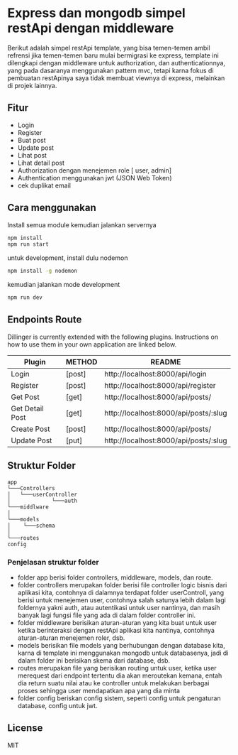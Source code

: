 # Express dan mongodb simpel restApi dengan middleware

Berikut adalah simpel restApi template, yang bisa temen-temen ambil refrensi jika temen-temen baru mulai bermigrasi ke express, template ini dilengkapi dengan middleware untuk authorization, dan authenticationnya, yang pada dasaranya menggunakan pattern mvc, tetapi karna fokus di pembuatan restApinya saya tidak membuat viewnya di express, melainkan di projek lainnya.

## Fitur

- Login
- Register
- Buat post
- Update post
- Lihat post
- Lihat detail post
- Authorization dengan menejemen role [ user, admin]
- Authentication menggunakan jwt (JSON Web Token)
- cek duplikat email
 

## Cara menggunakan
Install semua module kemudian jalankan servernya

```sh
npm install
npm run start
```

untuk development, install dulu nodemon

```sh
npm install -g nodemon
```

kemudian jalankan mode development 

```sh
npm run dev
```

## Endpoints Route

Dillinger is currently extended with the following plugins.
Instructions on how to use them in your own application are linked below.

| Plugin | METHOD | README |
| ------ | ---- |------ |
| Login | [post] | http://localhost:8000/api/login |
| Register | [post] | http://localhost:8000/api/register |
| Get Post | [get] | http://localhost:8000/api/posts/ |
| Get Detail Post | [get] | http://localhost:8000/api/posts/:slug |
| Create Post | [post] | http://localhost:8000/api/posts/ |
| Update Post | [put] | http://localhost:8000/api/posts/:slug |

## Struktur Folder

```
app
└───Controllers
│   └───userController
│             └───auth
└───middlware
│
└───models
│    └───schema
│
└───routes
config
```

### Penjelasan struktur folder
- folder app berisi folder controllers, middleware, models, dan route.
- folder controllers merupakan folder berisi file controller logic bisnis dari aplikasi kita, contohnya di dalamnya terdapat folder userControll, yang berisi untuk menejemen user, contohnya salah satunya lebih dalam lagi foldernya yakni auth, atau autentikasi untuk user nantinya, dan masih banyak lagi fungsi file yang ada di dalam folder controller ini.
- folder middleware berisikan aturan-aturan yang kita buat untuk user ketika berinteraksi dengan restApi aplikasi kita nantinya, contohnya aturan-aturan menejemen roler, dsb.
- models berisikan file models yang berhubungan dengan database kita, karna di template ini menggunakan mongodb untuk databasenya, jadi di dalam folder ini berisikan skema dari database, dsb.
- routes merupakan file yang berisikan routing untuk user, ketika user merequest dari endpoint tertentu dia akan meroutekan kemana, entah dia return suatu nilai atau ke controller untuk melakukan berbagai proses sehingga user mendapatkan apa yang dia minta
- folder config beriskan config sistem, seperti config untuk pengaturan database, config untuk jwt.

## License

MIT
